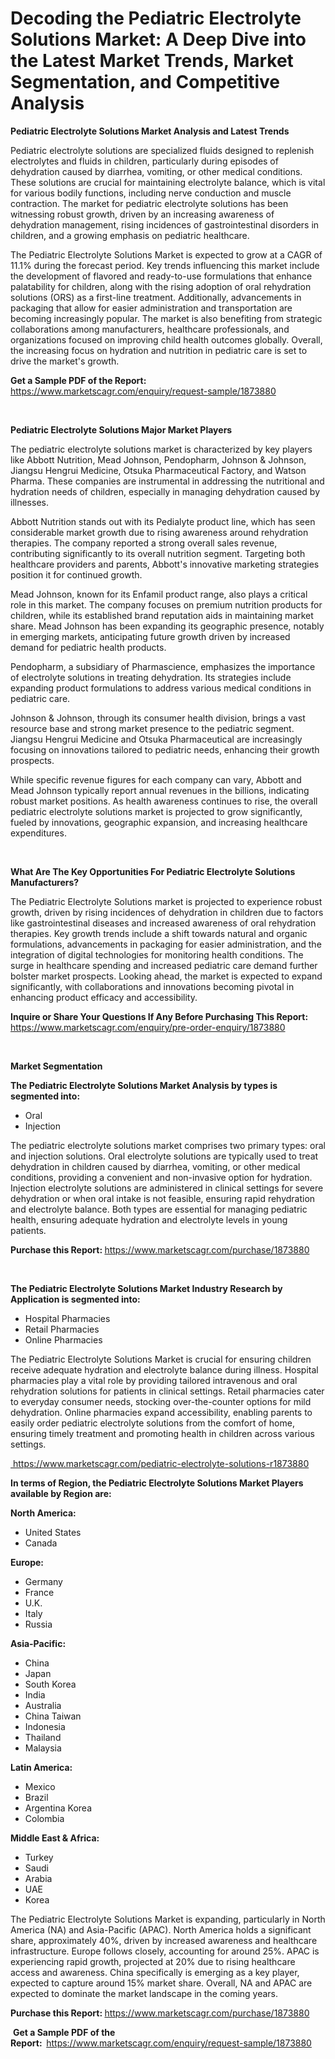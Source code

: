 <p><h1>Decoding the Pediatric Electrolyte Solutions Market: A Deep Dive into the Latest Market Trends, Market Segmentation, and Competitive Analysis</h1></p><p><strong>Pediatric Electrolyte Solutions Market Analysis and Latest Trends</strong></p>
<p><p>Pediatric electrolyte solutions are specialized fluids designed to replenish electrolytes and fluids in children, particularly during episodes of dehydration caused by diarrhea, vomiting, or other medical conditions. These solutions are crucial for maintaining electrolyte balance, which is vital for various bodily functions, including nerve conduction and muscle contraction. The market for pediatric electrolyte solutions has been witnessing robust growth, driven by an increasing awareness of dehydration management, rising incidences of gastrointestinal disorders in children, and a growing emphasis on pediatric healthcare.</p><p>The Pediatric Electrolyte Solutions Market is expected to grow at a CAGR of 11.1% during the forecast period. Key trends influencing this market include the development of flavored and ready-to-use formulations that enhance palatability for children, along with the rising adoption of oral rehydration solutions (ORS) as a first-line treatment. Additionally, advancements in packaging that allow for easier administration and transportation are becoming increasingly popular. The market is also benefiting from strategic collaborations among manufacturers, healthcare professionals, and organizations focused on improving child health outcomes globally. Overall, the increasing focus on hydration and nutrition in pediatric care is set to drive the market's growth.</p></p>
<p><strong>Get a Sample PDF of the Report:&nbsp;</strong> <a href="https://www.marketscagr.com/enquiry/request-sample/1873880?utm_campaign=2304&utm_medium=2&utm_source=Github&utm_content=ia&utm_term=19042025&utm_id=pediatric-electrolyte-solutions">https://www.marketscagr.com/enquiry/request-sample/1873880</a></p>
<p>&nbsp;</p>
<p><strong>Pediatric Electrolyte Solutions Major Market Players</strong></p>
<p><p>The pediatric electrolyte solutions market is characterized by key players like Abbott Nutrition, Mead Johnson, Pendopharm, Johnson & Johnson, Jiangsu Hengrui Medicine, Otsuka Pharmaceutical Factory, and Watson Pharma. These companies are instrumental in addressing the nutritional and hydration needs of children, especially in managing dehydration caused by illnesses.</p><p>Abbott Nutrition stands out with its Pedialyte product line, which has seen considerable market growth due to rising awareness around rehydration therapies. The company reported a strong overall sales revenue, contributing significantly to its overall nutrition segment. Targeting both healthcare providers and parents, Abbott's innovative marketing strategies position it for continued growth.</p><p>Mead Johnson, known for its Enfamil product range, also plays a critical role in this market. The company focuses on premium nutrition products for children, while its established brand reputation aids in maintaining market share. Mead Johnson has been expanding its geographic presence, notably in emerging markets, anticipating future growth driven by increased demand for pediatric health products.</p><p>Pendopharm, a subsidiary of Pharmascience, emphasizes the importance of electrolyte solutions in treating dehydration. Its strategies include expanding product formulations to address various medical conditions in pediatric care.</p><p>Johnson & Johnson, through its consumer health division, brings a vast resource base and strong market presence to the pediatric segment. Jiangsu Hengrui Medicine and Otsuka Pharmaceutical are increasingly focusing on innovations tailored to pediatric needs, enhancing their growth prospects.</p><p>While specific revenue figures for each company can vary, Abbott and Mead Johnson typically report annual revenues in the billions, indicating robust market positions. As health awareness continues to rise, the overall pediatric electrolyte solutions market is projected to grow significantly, fueled by innovations, geographic expansion, and increasing healthcare expenditures.</p></p>
<p>&nbsp;</p>
<p><strong>What Are The Key Opportunities For Pediatric Electrolyte Solutions Manufacturers?</strong></p>
<p><p>The Pediatric Electrolyte Solutions market is projected to experience robust growth, driven by rising incidences of dehydration in children due to factors like gastrointestinal diseases and increased awareness of oral rehydration therapies. Key growth trends include a shift towards natural and organic formulations, advancements in packaging for easier administration, and the integration of digital technologies for monitoring health conditions. The surge in healthcare spending and increased pediatric care demand further bolster market prospects. Looking ahead, the market is expected to expand significantly, with collaborations and innovations becoming pivotal in enhancing product efficacy and accessibility.</p></p>
<p><strong>Inquire or Share Your Questions If Any Before Purchasing This Report:</strong> <a href="https://www.marketscagr.com/enquiry/pre-order-enquiry/1873880?utm_campaign=2304&utm_medium=2&utm_source=Github&utm_content=ia&utm_term=19042025&utm_id=pediatric-electrolyte-solutions">https://www.marketscagr.com/enquiry/pre-order-enquiry/1873880</a></p>
<p>&nbsp;</p>
<p><strong>Market Segmentation</strong></p>
<p><strong>The Pediatric Electrolyte Solutions Market Analysis by types is segmented into:</strong></p>
<p><ul><li>Oral</li><li>Injection</li></ul></p>
<p><p>The pediatric electrolyte solutions market comprises two primary types: oral and injection solutions. Oral electrolyte solutions are typically used to treat dehydration in children caused by diarrhea, vomiting, or other medical conditions, providing a convenient and non-invasive option for hydration. Injection electrolyte solutions are administered in clinical settings for severe dehydration or when oral intake is not feasible, ensuring rapid rehydration and electrolyte balance. Both types are essential for managing pediatric health, ensuring adequate hydration and electrolyte levels in young patients.</p></p>
<p><strong>Purchase this Report:&nbsp;</strong><a href="https://www.marketscagr.com/purchase/1873880?utm_campaign=2304&utm_medium=2&utm_source=Github&utm_content=ia&utm_term=19042025&utm_id=pediatric-electrolyte-solutions">https://www.marketscagr.com/purchase/1873880</a></p>
<p>&nbsp;</p>
<p><strong>The Pediatric Electrolyte Solutions Market Industry Research by Application is segmented into:</strong></p>
<p><ul><li>Hospital Pharmacies</li><li>Retail Pharmacies</li><li>Online Pharmacies</li></ul></p>
<p><p>The Pediatric Electrolyte Solutions Market is crucial for ensuring children receive adequate hydration and electrolyte balance during illness. Hospital pharmacies play a vital role by providing tailored intravenous and oral rehydration solutions for patients in clinical settings. Retail pharmacies cater to everyday consumer needs, stocking over-the-counter options for mild dehydration. Online pharmacies expand accessibility, enabling parents to easily order pediatric electrolyte solutions from the comfort of home, ensuring timely treatment and promoting health in children across various settings.</p></p>
<p><a href="https://www.marketscagr.com/pediatric-electrolyte-solutions-r1873880?utm_campaign=2304&utm_medium=2&utm_source=Github&utm_content=ia&utm_term=19042025&utm_id=pediatric-electrolyte-solutions">&nbsp;https://www.marketscagr.com/pediatric-electrolyte-solutions-r1873880</a></p>
<p><strong>In terms of Region, the Pediatric Electrolyte Solutions Market Players available by Region are:</strong></p>
<p>
    <p> <strong> North America: </strong>
        <ul>
            <li>United States</li>
            <li>Canada</li>
        </ul>
        </p> 
    <p> <strong> Europe: </strong>
        <ul>
            <li>Germany</li>
            <li>France</li>
            <li>U.K.</li>
            <li>Italy</li>
            <li>Russia</li>
        </ul>
        </p> 
    <p> <strong> Asia-Pacific: </strong>
        <ul>
            <li>China</li>
            <li>Japan</li>
            <li>South Korea</li>
            <li>India</li>
            <li>Australia</li>
            <li>China Taiwan</li>
            <li>Indonesia</li>
            <li>Thailand</li>
            <li>Malaysia</li>
        </ul>
        </p> 
    <p> <strong> Latin America: </strong>
        <ul>
            <li>Mexico</li>
            <li>Brazil</li>
            <li>Argentina Korea</li>
            <li>Colombia</li>
        </ul>
        </p> 
    <p> <strong> Middle East & Africa: </strong>
        <ul>
            <li>Turkey</li>
            <li>Saudi</li>
            <li>Arabia</li>
            <li>UAE</li>
            <li>Korea</li>
        </ul>
    </p>
    </p>
<p><p>The Pediatric Electrolyte Solutions Market is expanding, particularly in North America (NA) and Asia-Pacific (APAC). North America holds a significant share, approximately 40%, driven by increased awareness and healthcare infrastructure. Europe follows closely, accounting for around 25%. APAC is experiencing rapid growth, projected at 20% due to rising healthcare access and awareness. China specifically is emerging as a key player, expected to capture around 15% market share. Overall, NA and APAC are expected to dominate the market landscape in the coming years.</p></p>
<p><strong>Purchase this Report: </strong><a href="https://www.marketscagr.com/purchase/1873880?utm_campaign=2304&utm_medium=2&utm_source=Github&utm_content=ia&utm_term=19042025&utm_id=pediatric-electrolyte-solutions">https://www.marketscagr.com/purchase/1873880</a></p>
<p>&nbsp;<strong>Get a Sample PDF of the Report:&nbsp;&nbsp;</strong><a href="https://www.marketscagr.com/enquiry/request-sample/1873880?utm_campaign=2304&utm_medium=2&utm_source=Github&utm_content=ia&utm_term=19042025&utm_id=pediatric-electrolyte-solutions">https://www.marketscagr.com/enquiry/request-sample/1873880</a></p>
<p><strong></strong></p>
<p><p></p><p></p><p></p></p>
